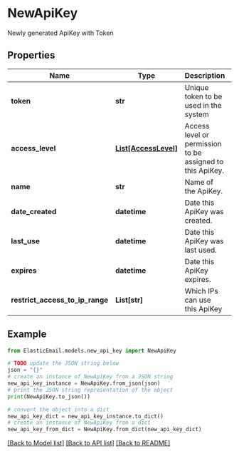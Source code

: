 # NewApiKey

Newly generated ApiKey with Token

## Properties

Name | Type | Description | Notes
------------ | ------------- | ------------- | -------------
**token** | **str** | Unique token to be used in the system | [optional] 
**access_level** | [**List[AccessLevel]**](AccessLevel.md) | Access level or permission to be assigned to this ApiKey. | [optional] 
**name** | **str** | Name of the ApiKey. | [optional] 
**date_created** | **datetime** | Date this ApiKey was created. | [optional] 
**last_use** | **datetime** | Date this ApiKey was last used. | [optional] 
**expires** | **datetime** | Date this ApiKey expires. | [optional] 
**restrict_access_to_ip_range** | **List[str]** | Which IPs can use this ApiKey | [optional] 

## Example

```python
from ElasticEmail.models.new_api_key import NewApiKey

# TODO update the JSON string below
json = "{}"
# create an instance of NewApiKey from a JSON string
new_api_key_instance = NewApiKey.from_json(json)
# print the JSON string representation of the object
print(NewApiKey.to_json())

# convert the object into a dict
new_api_key_dict = new_api_key_instance.to_dict()
# create an instance of NewApiKey from a dict
new_api_key_from_dict = NewApiKey.from_dict(new_api_key_dict)
```
[[Back to Model list]](../README.md#documentation-for-models) [[Back to API list]](../README.md#documentation-for-api-endpoints) [[Back to README]](../README.md)


